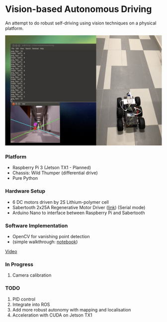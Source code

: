 # Vision-based Autonomous Driving

An attempt to do robust self-driving using vision techniques on a physical platform.

![screenshot](img/screenshot.png)

### Platform

* Raspberry Pi 3 (Jetson TX1 - Planned)
* Chassis: Wild Thumper (differential drive)
* Pure Python

### Hardware Setup

* 6 DC motors driven by 2S Lithium-polymer cell
* Sabertooth 2x25A Regenerative Motor Driver ([link](https://www.dimensionengineering.com/products/sabertooth2x25)) (Serial mode)
* Arduino Nano to interface between Raspberry Pi and Sabertooth

### Software Implementation

* OpenCV for vanishing point detection
* (simple walkthrough: [notebook](https://github.com/tlkh/opencv-experiments/blob/master/Hough%20Line%20Transform.ipynb))

[Video](https://www.youtube.com/watch?v=fQrRkU2MiVI)

### In Progress

1. Camera calibration

### TODO

1. PID control
2. Integrate into ROS
3. Add more robust autonomy with mapping and localisation
4. Acceleration with CUDA on Jetson TX1
